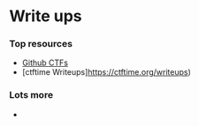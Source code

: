 # Write ups

### Top resources
 - [Github CTFs](https://github.com/ctfs)
 - [ctftime Writeups]https://ctftime.org/writeups)

### Lots more
  - 
